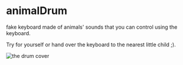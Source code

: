 # animalDrum
fake keyboard made of animals' sounds that you can  control using the keyboard.

Try for yourself or hand over the keyboard to the nearest little child ;).

<img src="https://raw.githubusercontent.com/DJanocha/animalDrum/main/project%20cover.png" alt="the drum cover" />
